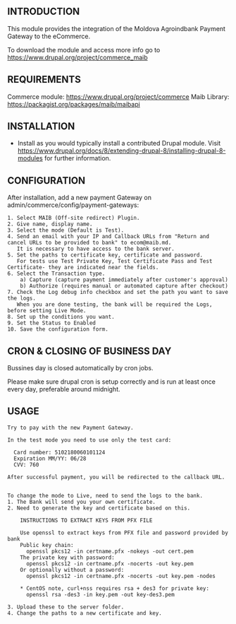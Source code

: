 INTRODUCTION
------------

This module provides the integration of the Moldova Agroindbank Payment Gateway to the eCommerce.

To download the module and access more info go to https://www.drupal.org/project/commerce_maib

REQUIREMENTS
------------

Commerce module: https://www.drupal.org/project/commerce
Maib Library: https://packagist.org/packages/maib/maibapi

INSTALLATION
------------

 * Install as you would typically install a contributed Drupal module. Visit
   https://www.drupal.org/docs/8/extending-drupal-8/installing-drupal-8-modules
   for further information.

CONFIGURATION
-------------

After installation, add a new payment Gateway on admin/commerce/config/payment-gateways:

    1. Select MAIB (Off-site redirect) Plugin.
    2. Give name, display name.
    3. Select the mode (Default is Test).
    4. Send an email with your IP and Callback URLs from "Return and cancel URLs to be provided to bank" to ecom@maib.md.
       It is necessary to have access to the bank server.
    5. Set the paths to certificate key, certificate and password.
       For tests use Test Private Key, Test Certificate Pass and Test Certificate- they are indicated near the fields.
    6. Select the Transaction type.
        a) Capture (capture payment immediately after customer's approval)
        b) Authorize (requires manual or automated capture after checkout)
    7. Check the Log debug info checkbox and set the path you want to save the logs.
       When you are done testing, the bank will be required the Logs, before setting Live Mode.
    8. Set up the conditions you want.
    9. Set the Status to Enabled
    10. Save the configuration form.

CRON & CLOSING OF BUSINESS DAY 
------------------------------

Bussines day is closed automatically by cron jobs. 

Please make sure drupal cron is setup correctly and is run at least once every day, preferable around midnight. 

USAGE
-----
    Try to pay with the new Payment Gateway.

    In the test mode you need to use only the test card:

      Card number: 5102180060101124
      Expiration MM/YY: 06/28
      CVV: 760

    After successful payment, you will be redirected to the callback URL.


    To change the mode to Live, need to send the logs to the bank.
    1. The Bank will send you your own certificate.
    2. Need to generate the key and certificate based on this.

        INSTRUCTIONS TO EXTRACT KEYS FROM PFX FILE

        Use openssl to extract keys from PFX file and password provided by bank
        Public key chain:
          openssl pkcs12 -in certname.pfx -nokeys -out cert.pem
        The private key with password:
          openssl pkcs12 -in certname.pfx -nocerts -out key.pem
        Or optionally without a password:
          openssl pkcs12 -in certname.pfx -nocerts -out key.pem -nodes

        * CentOS note, curl+nss requires rsa + des3 for private key:
          openssl rsa -des3 -in key.pem -out key-des3.pem

    3. Upload these to the server folder.
    4. Change the paths to a new certificate and key.
